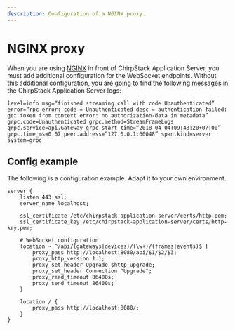```yaml
---
description: Configuration of a NGINX proxy.
---
```


# NGINX proxy

When you are using [NGINX](http://nginx.org) in front of ChirpStack Application Server, you must
add additional configuration for the WebSocket endpoints. Without this
additional configuration, you are going to find the following messages in the
ChirpStack Application Server logs:

```text
level=info msg=“finished streaming call with code Unauthenticated” error=“rpc error: code = Unauthenticated desc = authentication failed: get token from context error: no authorization-data in metadata” grpc.code=Unauthenticated grpc.method=StreamFrameLogs grpc.service=api.Gateway grpc.start_time=“2018-04-04T09:48:20+07:00” grpc.time_ms=0.07 peer.address=“127.0.0.1:60048” span.kind=server system=grpc
```

## Config example

The following is a configuration example. Adapt it to your own environment.

```nginx
server {
	listen 443 ssl;
	server_name localhost;

	ssl_certificate /etc/chirpstack-application-server/certs/http.pem;
	ssl_certificate_key /etc/chirpstack-application-server/certs/http-key.pem;

	# WebSocket configuration
	location ~ ^/api/(gateways|devices)/(\w+)/(frames|events)$ {
		proxy_pass http://localhost:8080/api/$1/$2/$3;
		proxy_http_version 1.1;
		proxy_set_header Upgrade $http_upgrade;
		proxy_set_header Connection "Upgrade";
		proxy_read_timeout 86400s;
		proxy_send_timeout 86400s;
	}

	location / {
		proxy_pass http://localhost:8080/;
	}
}
```
